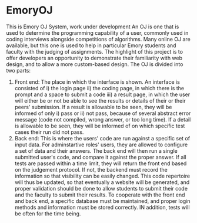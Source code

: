 # EmoryOJ
This is Emory OJ System, work under development
An OJ is one that is used to determine the programming capability of a user, commonly used in coding interviews alongside competitions of algorithms. Many online OJ are available, but this one is used to help in particular Emory students and faculty with the judging of assignments. The highlight of this project is to offer developers an opportunity to demonstrate their familiarity with web design, and to allow a more custom-based design.
The OJ is divided into two parts:
1) Front end: The place in which the interface is shown. An interface is consisted of i) the login page ii) the coding page, in which there is the prompt and a space to submit a code iii) a result page, in which the user will either be  or not be able to see the results or details of their or their peers' submission. If a result is allowable to be seen, they will be informed of only i) pass or ii) not pass, because of several abstract error message (code not compiled, wrong answer, or too long time). If a detail is allowable to be seen, they will be informed of on which specific test cases their run did not pass.
2) Back end: This is where the users' code are run against a specific set of input data. For adminstartive roles' users, they are allowed to configure a set of data and their answers. The back end will then run a single submitted user's code, and compare it against the proper answer. If all tests are passed within a time limit, they will return the front end based on the judgement protocol. If not, the backend must record the information so that visibility can be easily changed.
This code repertoire will thus be updated, so that eventually a website will be generated, and proper validation should be done to allow students to submit their code and the faculty to submit their results.
To cooperate with the front end and back end, a specific database must be maintained, and proper login methods and information must be stored correctly. IN addition, tests will be often for the time being. 
